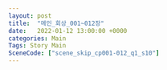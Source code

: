 ```yaml
---
layout: post
title:  "메인_회상_001~012장"
date:   2022-01-12 13:00:00 +0000
categories: Main
Tags: Story Main
SceneCode: ["scene_skip_cp001-012_q1_s10"]
---
```

